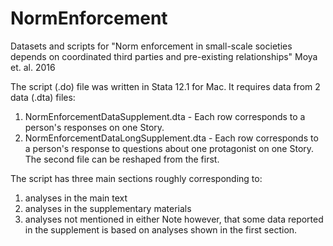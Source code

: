 # NormEnforcement
Datasets and scripts for "Norm enforcement in small-scale societies depends on coordinated third parties and pre-existing relationships"
Moya et. al. 2016

The script (.do) file was written in Stata 12.1 for Mac.
It requires data from 2 data (.dta) files:
  1. NormEnforcementDataSupplement.dta - Each row corresponds to a person's responses on one Story.
  2. NormEnforcementDataLongSupplement.dta - Each row corresponds to a person's response to questions about one protagonist on one Story.
The second file can be reshaped from the first.

The script has three main sections roughly corresponding to:
  1. analyses in the main text
  2. analyses in the supplementary materials
  3. analyses not mentioned in either
Note however, that some data reported in the supplement is based on analyses shown in the first section. 
